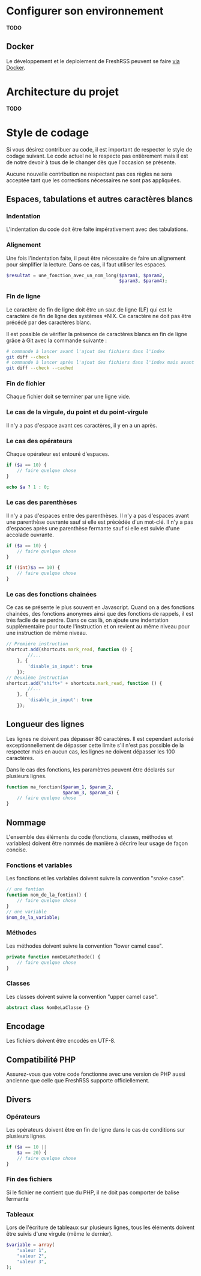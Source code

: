# Configurer son environnement

**TODO**

## Docker

Le développement et le deploiement de FreshRSS peuvent se faire [via Docker](https://github.com/FreshRSS/FreshRSS/tree/dev/Docker).

# Architecture du projet

**TODO**

# Style de codage

Si vous désirez contribuer au code, il est important de respecter le style de codage suivant. Le code actuel ne le respecte pas entièrement mais il est de notre devoir à tous de le changer dès que l'occasion se présente.

Aucune nouvelle contribution ne respectant pas ces règles ne sera acceptée tant que les corrections nécessaires ne sont pas appliquées.

## Espaces, tabulations et autres caractères blancs

### Indentation
L'indentation du code doit être faite impérativement avec des tabulations.

### Alignement

Une fois l'indentation faite, il peut être nécessaire de faire un alignement pour simplifier la lecture. Dans ce cas, il faut utiliser les espaces.

```php
$resultat = une_fonction_avec_un_nom_long($param1, $param2,
                                          $param3, $param4);
```

### Fin de ligne

Le caractère de fin de ligne doit être un saut de ligne (LF) qui est le caractère de fin de ligne des systèmes *NIX. Ce caractère ne doit pas être précédé par des caractères blanc.

Il est possible de vérifier la présence de caractères blancs en fin de ligne grâce à Git avec la commande suivante :

```bash
# commande à lancer avant l'ajout des fichiers dans l'index
git diff --check
# commande à lancer après l'ajout des fichiers dans l'index mais avant le commit
git diff --check --cached
```

### Fin de fichier

Chaque fichier doit se terminer par une ligne vide.

### Le cas de la virgule, du point et du point-virgule

Il n'y a pas d'espace avant ces caractères, il y en a un après.

### Le cas des opérateurs

Chaque opérateur est entouré d'espaces.

```php
if ($a == 10) {
    // faire quelque chose
}

echo $a ? 1 : 0;
```

### Le cas des parenthèses

Il n'y a pas d'espaces entre des parenthèses. Il n'y a pas d'espaces avant une parenthèse ouvrante sauf si elle est précédée d'un mot-clé. Il n'y a pas d'espaces après une parenthèse fermante sauf si elle est suivie d'une accolade ouvrante.

```php
if ($a == 10) {
    // faire quelque chose
}

if ((int)$a == 10) {
    // faire quelque chose
}
```

### Le cas des fonctions chainées

Ce cas se présente le plus souvent en Javascript. Quand on a des fonctions chainées, des fonctions anonymes ainsi que des fonctions de rappels, il est très facile de se perdre. Dans ce cas là, on ajoute une indentation supplémentaire pour toute l'instruction et on revient au même niveau pour une instruction de même niveau.

```javascript
// Première instruction
shortcut.add(shortcuts.mark_read, function () {
        //...
    }, {
        'disable_in_input': true
    });
// Deuxième instruction
shortcut.add("shift+" + shortcuts.mark_read, function () {
        //...
    }, {
        'disable_in_input': true
    });
```

## Longueur des lignes

Les lignes ne doivent pas dépasser 80 caractères. Il est cependant autorisé exceptionnellement de dépasser cette limite s'il n'est pas possible de la respecter mais en aucun cas, les lignes ne doivent dépasser les 100 caractères.

Dans le cas des fonctions, les paramètres peuvent être déclarés sur plusieurs lignes.

```php
function ma_fonction($param_1, $param_2,
                     $param_3, $param_4) {
    // faire quelque chose
}
```

## Nommage

L'ensemble des éléments du code (fonctions, classes, méthodes et variables) doivent être nommés de manière à décrire leur usage de façon concise.

### Fonctions et variables

Les fonctions et les variables doivent suivre la convention "snake case".

```php
// une fontion
function nom_de_la_fontion() {
    // faire quelque chose
}
// une variable
$nom_de_la_variable;
```

### Méthodes

Les méthodes doivent suivre la convention "lower camel case".

```php
private function nomDeLaMethode() {
    // faire quelque chose
}
```

### Classes

Les classes doivent suivre la convention "upper camel case".

```php
abstract class NomDeLaClasse {}
```

## Encodage

Les fichiers doivent être encodés en UTF-8.

## Compatibilité PHP

Assurez-vous que votre code fonctionne avec une version de PHP aussi ancienne que celle que FreshRSS supporte officiellement.

## Divers

### Opérateurs
Les opérateurs doivent être en fin de ligne dans le cas de conditions sur plusieurs lignes.

```php
if ($a == 10 ||
    $a == 20) {
    // faire quelque chose
}
```

### Fin des fichiers

Si le fichier ne contient que du PHP, il ne doit pas comporter de balise fermante

### Tableaux

Lors de l'écriture de tableaux sur plusieurs lignes, tous les éléments doivent être suivis d'une virgule (même le dernier).

```php
$variable = array(
    "valeur 1",
    "valeur 2",
    "valeur 3",
);
```
